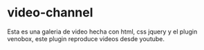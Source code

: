 # video-channel
Esta es una galeria de video hecha con  html, css jquery y el plugin venobox, este plugin reproduce videos desde youtube.
